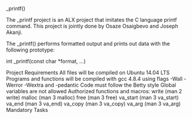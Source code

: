 _printf()

The _printf project is an ALX project that imitates the C language printf command. This project is jointly done by 
Osaze Osaigbevo and Joseph Akanji. 

The _printf() performs formatted output and prints out data with the following prototype:

int _printf(const char *format, ...)

Project Requirements
All files will be compiled on Ubuntu 14.04 LTS
Programs and functions will be compiled with gcc 4.8.4 using flags -Wall -Werror -Wextra and -pedantic
Code must follow the Betty style
Global variables are not allowed
Authorized functions and macros:
write (man 2 write)
malloc (man 3 malloc)
free (man 3 free)
va_start (man 3 va_start)
va_end (man 3 va_end)
va_copy (man 3 va_copy)
va_arg (man 3 va_arg)
Mandatory Tasks
